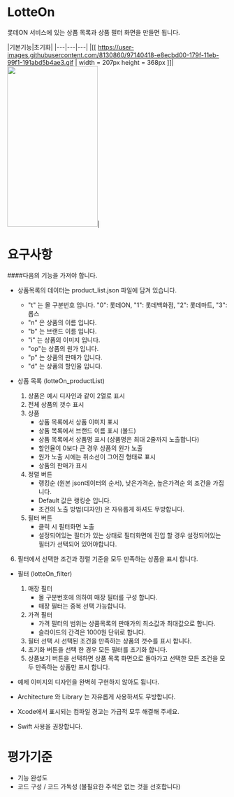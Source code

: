 # LotteOn

롯데ON 서비스에 있는 상품 목록과 상품 필터 화면을 만들면 됩니다.

|기본기능|초기화|
|---|---|---|
|[[ https://user-images.githubusercontent.com/8130860/97140418-e8ecbd00-179f-11eb-99f1-191abd5b4ae3.gif | width = 207px height = 368px ]]|<img src = "https://user-images.githubusercontent.com/8130860/97099308-ff751480-16ca-11eb-8268-cfe8be1c177b.png" width = 207 height = 368>|

# 요구사항

####다음의 기능을 가져야 합니다.

- 상품목록의 데이터는 product_list.json 파일에 담겨 있습니다.

  - "t" 는 몰 구분번호 입니다.
    "0": 롯데ON, "1": 롯데백화점, "2": 롯데마트, "3": 롭스 
  - "n" 은 상품의 이름 입니다.
  - "b" 는 브랜드 이름 입니다.
  - "i" 는 상품의 이미지 입니다.
  - "op"는 상품의 원가 입니다.
  - "p" 는 상품의 판매가 입니다.
  - "d" 는 상품의 할인율 입니다.

- 상품 목록 (lotteOn_productList)
  1. 상품은 예시 디자인과 같이 2열로 표시
  2. 전체 상품의 갯수 표시
  3. 상품
     - 상품 목록에서 상품 이미지 표시
     - 상품 목록에서 브랜드 이름 표시 (볼드)
     - 상품 목록에서 상품명 표시 (상품명은 최대 2줄까지 노출합니다)
     - 할인율이 0보다 큰 경우 상품의 원가 노출
     - 원가 노출 시에는 취소선이 그어진 형태로 표시
     - 상품의 판매가 표시
  4. 정렬 버튼
     - 랭킹순 (원본 json데이터의 순서), 낮은가격순, 높은가격순 의 조건을 가집니다.
     - Default 값은 랭킹순 입니다.
     - 조건의 노출 방법(디자인) 은 자유롭게 하셔도 무방합니다.
  5. 필터 버튼
     - 클릭 시 필터화면 노출
     - 설정되어있는 필터가 있는 상태로 필터화면에 진입 할 경우 설정되어있는 필터가 선택되어 있어야합니다.
6. 필터에서 선택한 조건과 정렬 기준을 모두 만족하는 상품을 표시 합니다.
  
- 필터 (lotteOn_filter)
  1. 매장 필터
     - 몰 구분번호에 의하여 매장 필터를 구성 합니다.
     - 매장 필터는 중복 선택 가능합니다.
  2. 가격 필터
     - 가격 필터의 범위는 상품목록의 판매가의 최소값과 최대값으로 합니다.
     - 슬라이드의 간격은 1000원 단위로 합니다.
  3. 필터 선택 시 선택된 조건을 만족하는 상품의 갯수를 표시 합니다.
  4. 초기화 버튼을 선택 한 경우 모든 필터를 초기화 합니다.
  5. 상품보기 버튼을 선택하면 상품 목록 화면으로 돌아가고 선택한 모든 조건을 모두 만족하는 상품만 표시 합니다.

- 예제 이미지의 디자인을 완벽히 구현하지 않아도 됩니다.
- Architecture 와 Library 는 자유롭게 사용하셔도 무방합니다.
- Xcode에서 표시되는 컴파일 경고는 가급적 모두 해결해 주세요.
- Swift 사용을 권장합니다.

# 평가기준

* 기능 완성도
* 코드 구성 / 코드 가독성 (불필요한 주석은 없는 것을 선호합니다)
